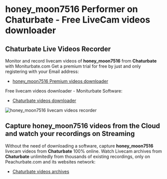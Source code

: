 # honey_moon7516 Performer on Chaturbate - Free LiveCam videos downloader

## Chaturbate Live Videos Recorder

Monitor and record livecam videos of **honey_moon7516** from **Chaturbate** with Moniturbate.com
Get a premium trial for free by just and only registering with your Email address:
* [honey_moon7516 Premium videos downloader](https://moniturbate.com/request-demo-licence-key.html)

Free livecam videos downloader - Moniturbate Software:
* [Chaturbate videos downloader](https://moniturbate.com/moniturbate-download-software.html)

![honey_moon7516 livecam videos recorder](https://peachurnet.com/templates/moniturbate-software.png)


## Capture honey_moon7516 videos from the Cloud and watch your recordings on Streaming

Without the need of downloading a software, capture **honey_moon7516** livecam videos from **Chaturbate** 100% online.
Watch Livecam archives from **Chaturbate** unlimitedly from thousands of existing recordings, only on Peachurbate.com and its websites network:
* [Chaturbate videos archives](https://peachurnet.com/)